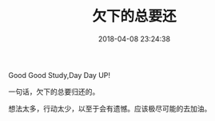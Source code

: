 ﻿---
title: 欠下的总要还
urlname: index2
tags:
  - diary
  - 虐债
categories:
  - daybreak
date: 2018-04-08 23:24:38
---
Good Good Study,Day Day UP!

一句话，欠下的总要归还的。

想法太多，行动太少，以至于会有遗憾。应该极尽可能的去加油。

<!-- more -->

